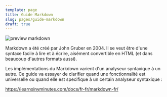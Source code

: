 ```yaml
---
template: page
title: Guide Markdown
slug: pages/guide-markdown
draft: true
---
```

![preview markdown](/media/28495106-30b3b15e-6f09-11e7-8eb6-ca4ca001ab15.png "preview markdown")

Markdown a été créé par John Gruber en 2004. Il se veut être d'une syntaxe facile à lire et à écrire, aisément convertible en HTML (et dans beaucoup d'autres formats aussi).

Les implémentations du Markdown varient d'un analyseur syntaxique à un autre. Ce guide va essayer de clarifier quand une fonctionnalité est universelle ou quand elle est specifique à un certain analyseur syntaxique :

<https://learnxinyminutes.com/docs/fr-fr/markdown-fr/>
